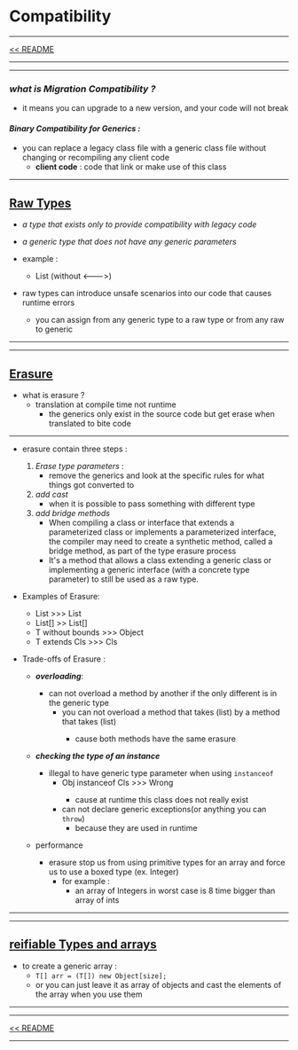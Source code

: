 # Compatibility 


<hr>
<a href="../README.md">&lt;&lt; README </a>
<hr>


--------------------
### _what is Migration Compatibility ?_
- it means you can upgrade to a new version, and your code will not break

#### _Binary Compatibility for Generics :_
- you can replace a legacy class file with a generic class file without changing or recompiling any client code
    - **client code** : code that link or make use of this class
    
--------------------------



## <u>Raw Types</u>
- _a type that exists only to provide compatibility with legacy code_
- _a generic type that does not have any generic parameters_
  

- example :
    - List (without <--->)
    

- raw types can introduce unsafe scenarios into our code that causes runtime errors
    - you can assign from any generic type to a raw type or from any raw to generic
    
---------
-----------------

## <u>Erasure</u>
- what is erasure ?
    - translation at compile time not runtime
        - the generics only exist in the source code but get erase  when translated to bite code
    
---
- erasure contain three steps :
    1. _Erase type parameters_ :
        - remove the generics and look at the specific rules for what things got converted to
    2. _add cast_
        - when it is possible to pass something with different type
    3. _add bridge methods_ 
        -  When compiling a class or interface that extends a parameterized class or implements a parameterized interface, the compiler may need to create a synthetic method, called a bridge method, as part of the type erasure process
        - It's a method that allows a class extending a generic class or implementing a generic interface (with a concrete type parameter) to still be used as a raw type.
    

- Examples of Erasure:
    - List<String> >>> List
    - List<String>[] >> List[]
    - T without bounds >>> Object
    - T extends Cls >>> Cls
   

- Trade-offs of Erasure :
    - _**overloading**_:
      - can not overload a method by another if the only different is in the generic type
        - you can not overload a method that takes (list<Integer>) by a method that takes (list<String>)
            - cause both methods have the same erasure
        
    - _**checking the type of an instance**_
      - illegal to have generic type parameter when using `instanceof`
        - Obj instanceof Cls<T> >>> Wrong
            - cause at runtime this class does not really exist
        - can not declare generic exceptions(or anything you can `throw`)
            - because they are used in runtime
    - performance
        - erasure stop us from using primitive types for an array and force us to use a boxed type (ex. Integer)
            - for example :
                - an array of Integers in worst case is 8 time bigger than array of ints
----
----

## <u>reifiable Types and arrays</u>
- to create a generic array :
    - `T[] arr = (T[]) new Object[size];`
    - or you can just leave it as array of objects and cast the elements of the array when you use them
    
--------

<hr>
<a href="../README.md">&lt;&lt; README </a>
<hr>
    


    
    
